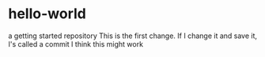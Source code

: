 # hello-world
a getting started repository
This is the first change. If I change it and save it, I's called a commit
I think this might work
